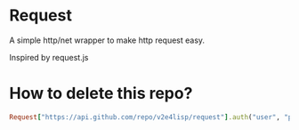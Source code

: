 # Request
A simple http/net wrapper to make http request easy.

Inspired by request.js

# How to delete this repo?
```ruby
Request["https://api.github.com/repo/v2e4lisp/request"].auth("user", "pass").delete
```
